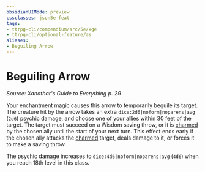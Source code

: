 ```yaml
---
obsidianUIMode: preview
cssclasses: json5e-feat
tags:
- ttrpg-cli/compendium/src/5e/xge
- ttrpg-cli/optional-feature/as
aliases:
- Beguiling Arrow
---
```

# Beguiling Arrow
*Source: Xanathar's Guide to Everything p. 29*  

Your enchantment magic causes this arrow to temporarily beguile its target. The creature hit by the arrow takes an extra `dice:2d6|noform|noparens|avg` (`2d6`) psychic damage, and choose one of your allies within 30 feet of the target. The target must succeed on a Wisdom saving throw, or it is [charmed](/3-Mechanics/CLI/conditions.md#Charmed) by the chosen ally until the start of your next turn. This effect ends early if the chosen ally attacks the [charmed](/3-Mechanics/CLI/conditions.md#Charmed) target, deals damage to it, or forces it to make a saving throw.

The psychic damage increases to `dice:4d6|noform|noparens|avg` (`4d6`) when you reach 18th level in this class.